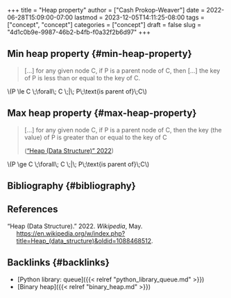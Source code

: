 +++
title = "Heap property"
author = ["Cash Prokop-Weaver"]
date = 2022-06-28T15:09:00-07:00
lastmod = 2023-12-05T14:11:25-08:00
tags = ["concept", "concept"]
categories = ["concept"]
draft = false
slug = "4d1c0b9e-9987-46b2-b4fb-f0a32f2b6d97"
+++

## Min heap property {#min-heap-property}

> [...] for any given node C, if P is a parent node of C, then [...] the key of P is less than or equal to the key of C.

\\(P \le C \\;\forall\\; C \\;|\\; P\\;\text{is parent of}\\;C\\)


## Max heap property {#max-heap-property}

> [...] for any given node C, if P is a parent node of C, then the key (the value) of P is greater than or equal to the key of C
>
> (<a href="#citeproc_bib_item_1">“Heap (Data Structure)” 2022</a>)

\\(P \ge C \\;\forall\\; C \\;|\\; P\\;\text{is parent of}\\;C\\)


## Bibliography {#bibliography}

## References

<style>.csl-entry{text-indent: -1.5em; margin-left: 1.5em;}</style><div class="csl-bib-body">
  <div class="csl-entry"><a id="citeproc_bib_item_1"></a>“Heap (Data Structure).” 2022. <i>Wikipedia</i>, May. <a href="https://en.wikipedia.org/w/index.php?title=Heap_(data_structure)&oldid=1088468512">https://en.wikipedia.org/w/index.php?title=Heap_(data_structure)&#38;oldid=1088468512</a>.</div>
</div>


## Backlinks {#backlinks}

-   [Python library: queue]({{< relref "python_library_queue.md" >}})
-   [Binary heap]({{< relref "binary_heap.md" >}})
